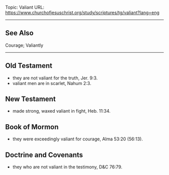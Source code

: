 Topic: Valiant
URL: https://www.churchofjesuschrist.org/study/scriptures/tg/valiant?lang=eng

---

## See Also

Courage; Valiantly

---

## Old Testament

- they are not valiant for the truth, Jer. 9:3.
- valiant men are in scarlet, Nahum 2:3.

## New Testament

- made strong, waxed valiant in fight, Heb. 11:34.

## Book of Mormon

- they were exceedingly valiant for courage, Alma 53:20 (56:13).

## Doctrine and Covenants

- they who are not valiant in the testimony, D&C 76:79.

